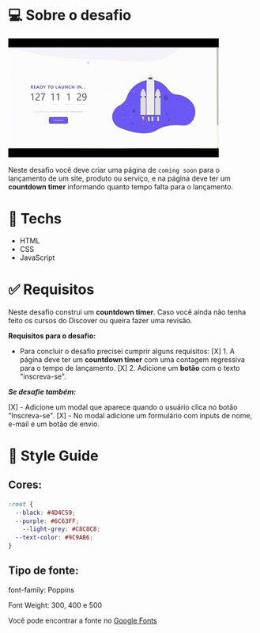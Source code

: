 # 💻 Sobre o desafio

![1](/assets/V%C3%ADdeo%20sem%20t%C3%ADtulo%20%E2%80%90%20Feito%20com%20o%20Clipchamp%20(2).gif)

Neste desafio você deve criar uma página de `coming soon` para o lançamento de um site, produto ou serviço, e na página deve ter um **countdown timer** informando quanto tempo falta para o lançamento.
# 🚀 **Techs**


- HTML
- CSS
- JavaScript

# ✅ **Requisitos**

Neste desafio construi um **countdown timer**. Caso você ainda não tenha feito os cursos do Discover ou queira fazer uma revisão.

**Requisitos para o desafio:**

- Para concluir o desafio precisei cumprir alguns requisitos:
   [X] 1. A página deve ter um **countdown timer** com uma contagem regressiva para o tempo de lançamento.
   [X] 2. Adicione um **botão** com o texto "inscreva-se".

***Se desafie também:***

[X] - Adicione um modal que aparece quando o usuário clica no botão "Inscreva-se".
[X] - No modal adicione um formulário com inputs de nome, e-mail e um botão de envio.

# 🎨 Style Guide
## **Cores:**

```css
:root {
  --black: #4D4C59;
  --purple: #6C63FF;
	--light-grey: #C8C8C8;
  --text-color: #9C9AB6;
}
```

## **Tipo de fonte:**

font-family: Poppins

Font Weight: 300, 400 e 500

Você pode encontrar a fonte no [Google Fonts](https://fonts.google.com/)
